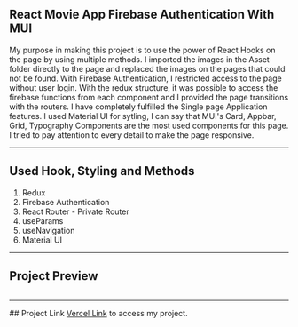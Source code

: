 ## React Movie App Firebase Authentication With MUI

My purpose in making this project is to use the power of React Hooks on the page by using multiple methods. I imported the images in the Asset folder directly to the page and replaced the images on the pages that could not be found. With Firebase Authentication, I restricted access to the page without user login. With the redux structure, it was possible to access the firebase functions from each component and I provided the page transitions with the routers. I have completely fulfilled the Single page Application features. I used Material UI for sytling, I can say that MUI's Card, Appbar, Grid, Typography Components are the most used components for this page. I tried to pay attention to every detail to make the page responsive.

<hr>

## Used Hook, Styling and Methods
1. Redux
2. Firebase Authentication
3. React Router - Private Router
4. useParams
5. useNavigation
6. Material UI
 
<hr>

## Project Preview
![]()

<hr>
## Project Link
<a href="https://movie-app-asknksk.vercel.app/" target="_blank">Vercel Link</a> to access my project.
